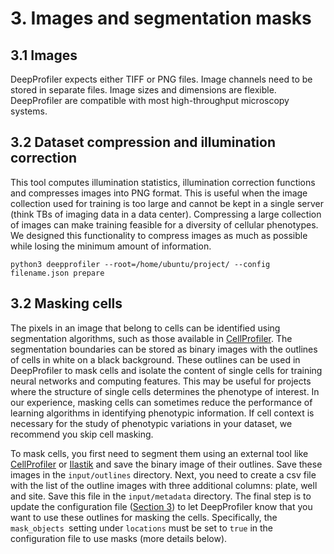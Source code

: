 # 3. Images and segmentation masks

## **3.1 Images**

DeepProfiler expects either TIFF or PNG files. Image channels need to be stored in separate files. Image sizes and dimensions are flexible. DeepProfiler are compatible with most high-throughput microscopy systems.

## **3.2 Dataset compression and illumination correction**

This tool computes illumination statistics, illumination correction functions and compresses images into PNG format. This is useful when the image collection used for training is too large and cannot be kept in a single server (think TBs of imaging data in a data center). Compressing a large collection of images can make training feasible for a diversity of cellular phenotypes. We designed this functionality to compress images as much as possible while losing the minimum amount of information.

```
python3 deepprofiler --root=/home/ubuntu/project/ --config filename.json prepare
```


## **3.2 Masking cells**

The pixels in an image that belong to cells can be identified using segmentation algorithms, such as those available in [CellProfiler](https://cellprofiler.org/). The segmentation boundaries can be stored as binary images with the outlines of cells in white on a black background. These outlines can be used in DeepProfiler to mask cells and isolate the content of single cells for training neural networks and computing features. This may be useful for projects where the structure of single cells determines the phenotype of interest. In our experience, masking cells can sometimes reduce the performance of learning algorithms in identifying phenotypic information. If cell context is necessary for the study of phenotypic variations in your dataset, we recommend you skip cell masking.

To mask cells, you first need to segment them using an external tool like [CellProfiler](https://cellprofiler.org/) or [Ilastik](https://www.ilastik.org/) and save the binary image of their outlines. Save these images in the `input/outlines` directory. Next, you need to create a csv file with the list of the outline images with three additional columns: plate, well and site. Save this file in the `input/metadata` directory. The final step is to update the configuration file ([Section 3](#heading=h.5i3187icaj4t)) to let DeepProfiler know that you want to use these outlines for masking the cells. Specifically, the `mask_objects `setting under `locations` must be set to `true` in the configuration file to use masks (more details below).
